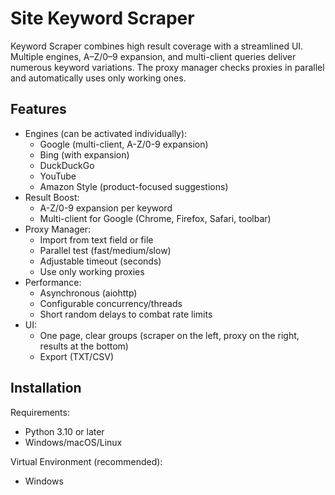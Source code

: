 # Site Keyword Scraper
Keyword Scraper combines high result coverage with a streamlined UI. Multiple engines, A–Z/0–9 expansion, and multi-client queries deliver numerous keyword variations. The proxy manager checks proxies in parallel and automatically uses only working ones.

## Features
- Engines (can be activated individually):
  - Google (multi-client, A-Z/0-9 expansion)
  - Bing (with expansion)
  - DuckDuckGo
  - YouTube
  - Amazon Style (product-focused suggestions)
- Result Boost:
  - A-Z/0-9 expansion per keyword
  - Multi-client for Google (Chrome, Firefox, Safari, toolbar)
- Proxy Manager:
  - Import from text field or file
  - Parallel test (fast/medium/slow)
  - Adjustable timeout (seconds)
  - Use only working proxies
- Performance:
  - Asynchronous (aiohttp)
  - Configurable concurrency/threads
  - Short random delays to combat rate limits
- UI:
  - One page, clear groups (scraper on the left, proxy on the right, results at the bottom)
  - Export (TXT/CSV)

## Installation
Requirements:
- Python 3.10 or later
- Windows/macOS/Linux

Virtual Environment (recommended):
- Windows
